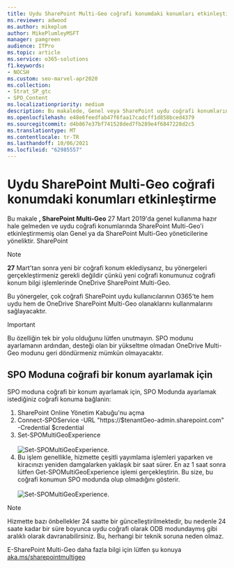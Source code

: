 ```yaml
---
title: Uydu SharePoint Multi-Geo coğrafi konumdaki konumları etkinleştirme
ms.reviewer: adwood
ms.author: mikeplum
author: MikePlumleyMSFT
manager: pamgreen
audience: ITPro
ms.topic: article
ms.service: o365-solutions
f1.keywords:
- NOCSH
ms.custom: seo-marvel-apr2020
ms.collection:
- Strat_SP_gtc
- SPO_Content
ms.localizationpriority: medium
description: Bu makalede, Genel veya SharePoint uydu coğrafi konumlarında SharePoint Multi-Geo hakkında bilgi sağlar.
ms.openlocfilehash: e48e6feedfab47f6faa17cadcff1d858bced4379
ms.sourcegitcommit: d4b867e37bf741528ded7fb289e4f6847228d2c5
ms.translationtype: MT
ms.contentlocale: tr-TR
ms.lasthandoff: 10/06/2021
ms.locfileid: "62985557"
---
```

# <a name="enabling-sharepoint-multi-geo-in-your-satellite-geo-location"></a>Uydu SharePoint Multi-Geo coğrafi konumdaki konumları etkinleştirme

Bu makale **, SharePoint Multi-Geo** 27 Mart 2019'da genel kullanıma hazır hale gelmeden ve uydu coğrafi konumlarında SharePoint Multi-Geo'i etkinleştirmemiş olan Genel ya da SharePoint Multi-Geo yöneticilerine yöneliktir. SharePoint 

>[!Note]
>**27** Mart'tan sonra yeni bir coğrafi konum eklediysanız, bu yönergeleri gerçekleştirmeniz gerekli değildir çünkü yeni coğrafi konumunuz coğrafi konum bilgi işlemlerinde OneDrive SharePoint Multi-Geo.

Bu yönergeler, çok coğrafi SharePoint uydu kullanıcılarının O365'te hem uydu hem de OneDrive SharePoint Multi-Geo olanaklarını kullanmalarını sağlayacaktır. 

>[!IMPORTANT]
>Bu özelliğin tek bir yolu olduğunu lütfen unutmayın. SPO modunu ayarlamanın ardından, desteği olan bir yükseltme olmadan OneDrive Multi-Geo modunu geri döndürmeniz mümkün olmayacaktır. 

## <a name="to-set-a-geo-location-into-spo-mode"></a>SPO Moduna coğrafi bir konum ayarlamak için

SPO moduna coğrafi bir konum ayarlamak için, SPO Modunda ayarlamak istediğiniz coğrafi konuma bağlanin:

1.    SharePoint Online Yönetim Kabuğu'nu açma 
2.    Connect-SPOService -URL "https://$tenantGeo-admin.sharepoint.com" -Credential $credential
3.    Set-SPOMultiGeoExperience</br></br>
![Set-SPOMultiGeoExperience.](../media/Set-SPO-MultiGeo.jpg)
4.    Bu işlem genellikle, hizmette çeşitli yayımlama işlemleri yaparken ve kiracınızı yeniden damgalarken yaklaşık bir saat sürer. En az 1 saat sonra lütfen Get-SPOMultiGeoExperience işlemi gerçekleştirin.  Bu size, bu coğrafi konumun SPO modunda olup olmadığını gösterir.</br></br>
![Set-SPOMultiGeoExperience.](../media/Get-SPO-MultiGeo.jpg)

 
 
 
>[!Note]
>Hizmette bazı önbellekler 24 saatte bir güncelleştirilmektedir, bu nedenle 24 saate kadar bir süre boyunca uydu coğrafi olarak ODB modundaymış gibi aralıklı olarak davranabilirsiniz. Bu, herhangi bir teknik soruna neden olmaz. 
 
E-SharePoint Multi-Geo daha fazla bilgi için lütfen şu konuya [aka.ms/sharepointmultigeo](multi-geo-capabilities-in-onedrive-and-sharepoint-online-in-microsoft-365.md)


